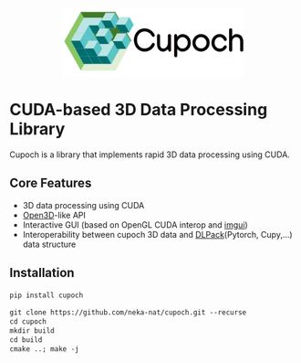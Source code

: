 <p align="center">
<img src="docs/_static/cupoch_logo.png" width="320" />
</p>

# CUDA-based 3D Data Processing Library

Cupoch is a library that implements rapid 3D data processing using CUDA.

## Core Features

* 3D data processing using CUDA
* [Open3D](https://github.com/intel-isl/Open3D)-like API
* Interactive GUI (based on OpenGL CUDA interop and [imgui](https://github.com/ocornut/imgui))
* Interoperability between cupoch 3D data and [DLPack](https://github.com/dmlc/dlpack)(Pytorch, Cupy,...) data structure

## Installation

```
pip install cupoch
```

```
git clone https://github.com/neka-nat/cupoch.git --recurse
cd cupoch
mkdir build
cd build
cmake ..; make -j
```